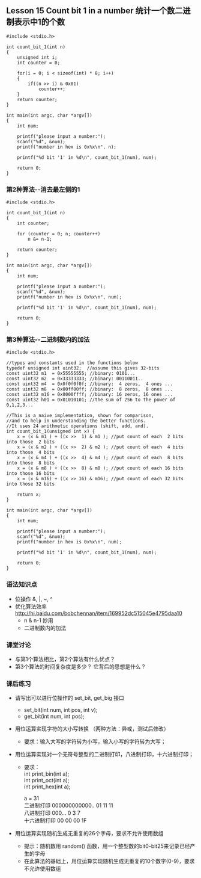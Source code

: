 ## Lesson 15 Count bit 1 in a number 统计一个数二进制表示中1的个数
	#include <stdio.h>

	int count_bit_1(int n)
	{
		unsigned int i;
		int counter = 0;
		
		for(i = 0; i < sizeof(int) * 8; i++)
		{
			if((n >> i) & 0x01)
				counter++;
		}
		return counter;
	}

	int main(int argc, char *argv[])
	{
		int num;
		
		printf("please input a number:");
		scanf("%d", &num);
		printf("number in hex is 0x%x\n", n);
		
		printf("%d bit '1' in %d\n", count_bit_1(num), num);
		
		return 0;
	}


### 第2种算法--消去最左侧的1
	#include <stdio.h>

	int count_bit_1(int n)
	{
		int counter;	
		
		for (counter = 0; n; counter++)
			n &= n-1;
			
		return counter;
	}

	int main(int argc, char *argv[])
	{
		int num;
		
		printf("please input a number:");
		scanf("%d", &num);
		printf("number in hex is 0x%x\n", num);
		
		printf("%d bit '1' in %d\n", count_bit_1(num), num);
		
		return 0;
	}

### 第3种算法--二进制数内的加法
	#include <stdio.h>

	//types and constants used in the functions below
	typedef unsigned int uint32;  //assume this gives 32-bits
	const uint32 m1  = 0x55555555; //binary: 0101...
	const uint32 m2  = 0x33333333; //binary: 00110011..
	const uint32 m4  = 0x0f0f0f0f; //binary:  4 zeros,  4 ones ...
	const uint32 m8  = 0x00ff00ff; //binary:  8 zeros,  8 ones ...
	const uint32 m16 = 0x0000ffff; //binary: 16 zeros, 16 ones ...
	const uint32 h01 = 0x01010101; //the sum of 256 to the power of 0,1,2,3...
	 
	//This is a naive implementation, shown for comparison,
	//and to help in understanding the better functions.
	//It uses 24 arithmetic operations (shift, add, and).
	int count_bit_1(unsigned int x) {
		x = (x & m1 ) + ((x >>  1) & m1 ); //put count of each  2 bits into those  2 bits 
		x = (x & m2 ) + ((x >>  2) & m2 ); //put count of each  4 bits into those  4 bits 
		x = (x & m4 ) + ((x >>  4) & m4 ); //put count of each  8 bits into those  8 bits 
		x = (x & m8 ) + ((x >>  8) & m8 ); //put count of each 16 bits into those 16 bits 
		x = (x & m16) + ((x >> 16) & m16); //put count of each 32 bits into those 32 bits 
		
		return x;
	}

	int main(int argc, char *argv[])
	{
		int num;
		
		printf("please input a number:");
		scanf("%d", &num);
		printf("number in hex is 0x%x\n", num);
		
		printf("%d bit '1' in %d\n", count_bit_1(num), num);
		
		return 0;
	}
	
### 语法知识点
* 位操作 &, |, ~, ^
* 优化算法效率 <http://hi.baidu.com/bobchennan/item/169952dc515045e4795daa10>
	- n & n-1 妙用
	- 二进制数内的加法
	
### 课堂讨论
* 与第1个算法相比，第2个算法有什么优点？
* 第3个算法的时间复杂度是多少？ 它背后的思想是什么？

### 课后练习
* 请写出可以进行位操作的 set_bit, get_big 接口
	- set_bit(int num, int pos, int v);
	- get_bit(int num, int pos);
* 用位运算实现字符的大小写转换 （两种方法：异或，测试后修改）
	- 要求：输入大写的字符转为小写，输入小写的字符转为大写；
* 用位运算实现对一个无符号整型的二进制打印，八进制打印，十六进制打印；
	- 要求：  
		int print_bin(int a);  
		int print_oct(int a);  
		int print_hex(int a);  

		a = 31  
		二进制打印 000000000000.. 01 11 11  
		八进制打印 000... 0 3 7  
		十六进制打印 00 00 00 1F  	

* 用位运算实现随机生成无重复的26个字母，要求不允许使用数组
	- 提示：随机数用 random() 函数，用一个整型数的bit0-bit25来记录已经产生的字母  
	- 在此算法的基础上，用位运算实现随机生成无重复的10个数字(0-9)，要求不允许使用数组	
	